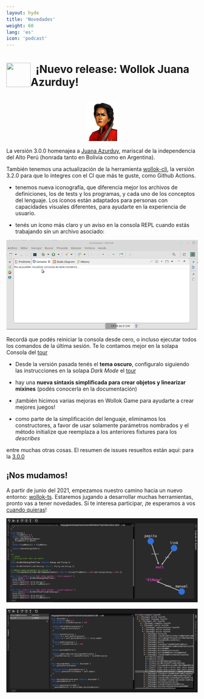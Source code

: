 ```yaml
---
layout: hyde
title: 'Novedades'
weight: 60
lang: 'es'
icon: 'podcast'
---
```


<div class="container">
<img src="/images/news.png" height="64" width="64" align="left"/>
<h1>&nbsp;&nbsp;¡Nuevo release: Wollok Juana Azurduy!</h1>
<br>
</div>


<div class="container" style="text-align: center; margin-bottom: 1em;">
    <img src="/images/news/juana_azurduy.png" width="16%" height="auto"/>
</div>


La versión 3.0.0 homenajea a [Juana Azurduy](https://es.wikipedia.org/wiki/Juana_Azurduy), mariscal de la independencia del Alto Perú (honrada tanto en Bolivia como en Argentina).

También tenemos una actualización de la herramienta [wollok-cli](https://github.com/uqbar-project/wollok-cli), la versión 3.2.0 para que lo integres con el CI que más te guste, como Github Actions.

- tenemos nueva iconografía, que diferencia mejor los archivos de definiciones, los de tests y los programas, y cada uno de los conceptos del lenguaje. Los íconos están adaptados para personas con capacidades visuales diferentes, para ayudarte en la experiencia de usuario.

- tenés un ícono más claro y un aviso en la consola REPL cuando estás trabajando sin un archivo asociado:

![consola REPL sin archivo](/images/news/jazurduy_console.gif)

Recordá que podés reiniciar la consola desde cero, o incluso ejecutar todos los comandos de la última sesión. Te lo contamos mejor en la solapa Consola del [tour](../tour)

- Desde la versión pasada tenés el **tema oscuro**, configuralo siguiendo las instrucciones en la solapa _Dark Mode_ el [tour](../tour)

- hay una **nueva sintaxis simplificada para crear objetos y linearizar mixines** (podés conocerla en la documentación)

- ¡también hicimos varias mejoras en Wollok Game para ayudarte a crear mejores juegos!

- como parte de la simplificación del lenguaje, eliminamos los constructores, a favor de usar solamente parámetros nombrados y el método initialize que reemplaza a los anteriores fixtures para los _describes_

entre muchas otras cosas. El resumen de issues resueltos están aquí: para la [3.0.0](https://github.com/uqbar-project/wollok/releases/tag/v3.0.0)

<div class="container">
</div>

## ¡Nos mudamos!

A partir de junio del 2021, empezamos nuestro camino hacia un nuevo entorno: [wollok-ts](https://github.com/uqbar-project/wollok-ts). Estaremos jugando a desarrollar muchas herramientas, pronto vas a tener novedades. Si te interesa participar, ¡te esperamos a vos [cuando quieras](../comunidad)!


![debugger](/images/news/debugger.png)

![debugger2](/images/news/debugger2.png)
